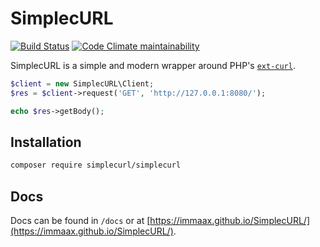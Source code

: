 # SimplecURL

[![Build Status](https://travis-ci.org/ImMaax/SimplecURL.svg?branch=master)](https://travis-ci.org/ImMaax/SimplecURL)
[![Code Climate maintainability](https://img.shields.io/codeclimate/maintainability-percentage/SimplecURL/SimplecURL)](https://codeclimate.com/github/SimplecURL/SimplecURL)

SimplecURL is a simple and modern wrapper around PHP's [`ext-curl`](https://www.php.net/manual/en/book.curl.php).

```php
$client = new SimplecURL\Client;
$res = $client->request('GET', 'http://127.0.0.1:8080/');

echo $res->getBody();
```

## Installation

```sh
composer require simplecurl/simplecurl
```

## Docs

Docs can be found in `/docs` or at [https://immaax.github.io/SimplecURL/](https://immaax.github.io/SimplecURL/).
